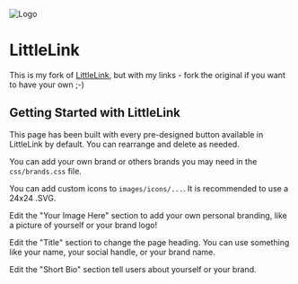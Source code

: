 ![Logo](https://cdn.cottle.cloud/littlelink/littlelink.gif)

# LittleLink

This is my fork of [LittleLink](https://github.com/sethcottle/littlelink), but with my links - fork the original if you want to have your own ;-)


## Getting Started with LittleLink

This page has been built with every pre-designed button available in LittleLink by default. You can rearrange and delete as needed.

You can add your own brand or others brands you may need in the `css/brands.css` file. 

You can add custom icons to `images/icons/...`. It is recommended to use a 24x24 .SVG.

Edit the "Your Image Here" section to add your own personal branding, like a picture of yourself or your brand logo!

Edit the "Title" section to change the page heading. You can use something like your name, your social handle, or your brand name.

Edit the "Short Bio" section tell users about yourself or your brand.

